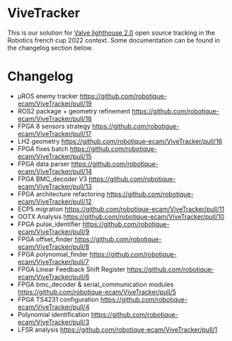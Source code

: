 # ViveTracker
This is our solution for [Valve lighthouse 2.0](https://www.vive.com/fr/accessory/base-station2/) open source tracking in the Robotics french cup 2022 context.
Some documentation can be found in the changelog section below.

# Changelog
- µROS enemy tracker https://github.com/robotique-ecam/ViveTracker/pull/19
- ROS2 package + geometry refinement https://github.com/robotique-ecam/ViveTracker/pull/18
- FPGA 8 sensors strategy https://github.com/robotique-ecam/ViveTracker/pull/17
- LH2 geometry https://github.com/robotique-ecam/ViveTracker/pull/16
- FPGA fixes batch https://github.com/robotique-ecam/ViveTracker/pull/15
- FPGA data parser https://github.com/robotique-ecam/ViveTracker/pull/14
- FPGA BMC_decoder V3 https://github.com/robotique-ecam/ViveTracker/pull/13
- FPGA architecture refactoring https://github.com/robotique-ecam/ViveTracker/pull/12
- ECP5 migration https://github.com/robotique-ecam/ViveTracker/pull/11
- OOTX Analysis https://github.com/robotique-ecam/ViveTracker/pull/10
- FPGA pulse_identifier https://github.com/robotique-ecam/ViveTracker/pull/9
- FPGA offset_finder https://github.com/robotique-ecam/ViveTracker/pull/8
- FPGA polynomial_finder https://github.com/robotique-ecam/ViveTracker/pull/7
- FPGA Linear Feedback Shift Register https://github.com/robotique-ecam/ViveTracker/pull/6
- FPGA bmc_decoder & serial_communication modules https://github.com/robotique-ecam/ViveTracker/pull/5
- FPGA TS4231 configuration https://github.com/robotique-ecam/ViveTracker/pull/4
- Polynomial identification https://github.com/robotique-ecam/ViveTracker/pull/3
- LFSR analysis https://github.com/robotique-ecam/ViveTracker/pull/1
